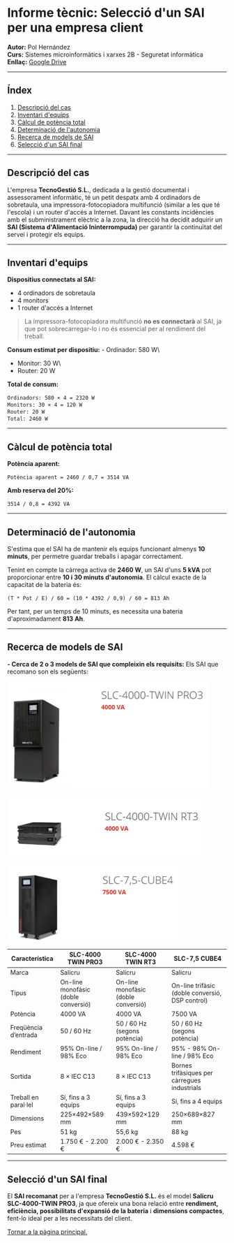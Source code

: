 # Informe tècnic: Selecció d'un SAI per una empresa client

**Autor:** Pol Hernández\
**Curs:** Sistemes microinformàtics i xarxes 2B - Seguretat informàtica\
**Enllaç:** [Google
Drive](https://drive.google.com/drive/u/0/folders/1gxAv-g1949wPHjVZ0O2bhYzN_9W0S1a_)

------------------------------------------------------------------------

## Índex

1.  [Descripció del cas](#descripció-del-cas)
2.  [Inventari d'equips](#inventari-dequips)
3.  [Càlcul de potència total](#càlcul-de-potència-total)
4.  [Determinació de l'autonomia](#determinació-de-lautonomia)
5.  [Recerca de models de SAI](#recerca-de-models-de-sai)
6.  [Selecció d'un SAI final](#selecció-dun-sai-final)

------------------------------------------------------------------------

## Descripció del cas

L'empresa **TecnoGestió S.L.**, dedicada a la gestió documental i
assessorament informàtic, té un petit despatx amb 4 ordinadors de
sobretaula, una impressora-fotocopiadora multifunció (similar a les que
té l'escola) i un router d'accés a Internet.
Davant les constants incidències amb el subministrament elèctric a la
zona, la direcció ha decidit adquirir un **SAI (Sistema d'Alimentació
Ininterrompuda)** per garantir la continuïtat del servei i protegir els
equips.

------------------------------------------------------------------------

## Inventari d'equips

**Dispositius connectats al SAI:**
- 4 ordinadors de sobretaula
- 4 monitors
- 1 router d'accés a Internet

> La impressora-fotocopiadora multifunció **no es connectarà** al SAI,
> ja que pot sobrecarregar-lo i no és essencial per al rendiment del
> treball.

**Consum estimat per dispositiu:** - Ordinador: 580 W\
- Monitor: 30 W\
- Router: 20 W

**Total de consum:**

    Ordinadors: 580 × 4 = 2320 W  
    Monitors: 30 × 4 = 120 W  
    Router: 20 W  
    Total: 2460 W

------------------------------------------------------------------------

## Càlcul de potència total

**Potència aparent:**

    Potència aparent = 2460 / 0,7 = 3514 VA

**Amb reserva del 20%:**

    3514 / 0,8 = 4392 VA

------------------------------------------------------------------------

## Determinació de l'autonomia

S'estima que el SAI ha de mantenir els equips funcionant almenys **10
minuts**, per permetre guardar treballs i apagar correctament.

Tenint en compte la càrrega activa de **2460 W**, un SAI d'uns **5 kVA**
pot proporcionar entre **10 i 30 minuts d'autonomia**.
El càlcul exacte de la capacitat de la bateria és:

    (T * Pot / E) / 60 = (10 * 4392 / 0,9) / 60 = 813 Ah

Per tant, per un temps de 10 minuts, es necessita una bateria
d'aproximadament **813 Ah**.

------------------------------------------------------------------------

## Recerca de models de SAI

**- Cerca de 2 o 3 models de SAI que compleixin els requisits:**
Els SAI que recomano son els següents:


![Model 1.](img/Model1.png.png)


![Model 2.](img/Model2.png.png)


![Model 3.](img/Model3.png.png)

| Característica       | SLC-4000 TWIN PRO3                     | SLC-4000 TWIN RT3                      | SLC-7,5 CUBE4                            |
|----------------------|----------------------------------------|----------------------------------------|------------------------------------------|
| Marca                | Salicru                               | Salicru                               | Salicru                                 |
| Tipus                | On-line monofàsic (doble conversió)    | On-line monofàsic (doble conversió)    | On-line trifàsic (doble conversió, DSP control) |
| Potència             | 4000 VA                               | 4000 VA                               | 7500 VA                                 |
| Freqüència d’entrada | 50 / 60 Hz                            | 50 / 60 Hz (segons potència)          | 50 / 60 Hz (segons potència)            |
| Rendiment            | 95% On-line / 98% Eco                 | 95% On-line / 98% Eco                 | 95% - 98% On-line / 98% Eco             |
| Sortida              | 8 × IEC C13                           | 8 × IEC C13                           | Bornes trifàsiques per càrregues industrials |
| Treball en paral·lel | Sí, fins a 3 equips                   | Sí, fins a 3 equips                   | Sí, fins a 4 equips                     |
| Dimensions           | 225×492×589 mm                        | 439×592×129 mm                        | 250×689×827 mm                          |
| Pes                  | 51 kg                                 | 55,6 kg                               | 88 kg                                   |
| Preu estimat         | 1.750 € - 2.200 €                     | 2.000 € - 2.350 €                     | 4.598 €                                 |

------------------------------------------------------------------------

## Selecció d'un SAI final

El **SAI recomanat** per a l'empresa **TecnoGestió S.L.** és el model
**Salicru SLC-4000-TWIN PRO3**, ja que ofereix una bona relació entre
**rendiment, eficiència, possibilitats d'expansió de la bateria** i
**dimensions compactes**, fent-lo ideal per a les necessitats del
client.


[Tornar a la pàgina principal.](../README.md)
